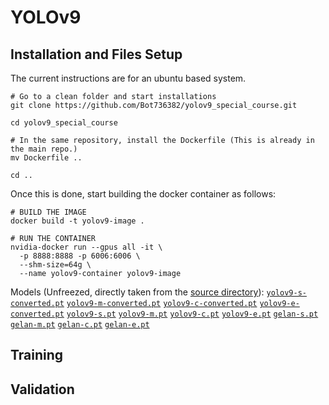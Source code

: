 # YOLOv9

## Installation and Files Setup
The current instructions are for an ubuntu based system. 
```
# Go to a clean folder and start installations
git clone https://github.com/Bot736382/yolov9_special_course.git

cd yolov9_special_course

# In the same repository, install the Dockerfile (This is already in the main repo.)
mv Dockerfile ..

cd ..
```
Once this is done, start building the docker container as follows:
``` 
# BUILD THE IMAGE
docker build -t yolov9-image .

# RUN THE CONTAINER
nvidia-docker run --gpus all -it \
  -p 8888:8888 -p 6006:6006 \
  --shm-size=64g \
  --name yolov9-container yolov9-image
```

Models (Unfreezed, directly taken from the [source directory](https://github.com/WongKinYiu/yolov9.git)): [`yolov9-s-converted.pt`](https://github.com/WongKinYiu/yolov9/releases/download/v0.1/yolov9-s-converted.pt) [`yolov9-m-converted.pt`](https://github.com/WongKinYiu/yolov9/releases/download/v0.1/yolov9-m-converted.pt) [`yolov9-c-converted.pt`](https://github.com/WongKinYiu/yolov9/releases/download/v0.1/yolov9-c-converted.pt) [`yolov9-e-converted.pt`](https://github.com/WongKinYiu/yolov9/releases/download/v0.1/yolov9-e-converted.pt) 
[`yolov9-s.pt`](https://github.com/WongKinYiu/yolov9/releases/download/v0.1/yolov9-s.pt) [`yolov9-m.pt`](https://github.com/WongKinYiu/yolov9/releases/download/v0.1/yolov9-m.pt) [`yolov9-c.pt`](https://github.com/WongKinYiu/yolov9/releases/download/v0.1/yolov9-c.pt) [`yolov9-e.pt`](https://github.com/WongKinYiu/yolov9/releases/download/v0.1/yolov9-e.pt) 
[`gelan-s.pt`](https://github.com/WongKinYiu/yolov9/releases/download/v0.1/gelan-s.pt) [`gelan-m.pt`](https://github.com/WongKinYiu/yolov9/releases/download/v0.1/gelan-m.pt) [`gelan-c.pt`](https://github.com/WongKinYiu/yolov9/releases/download/v0.1/gelan-c.pt) [`gelan-e.pt`](https://github.com/WongKinYiu/yolov9/releases/download/v0.1/gelan-e.pt)


## Training

## Validation
